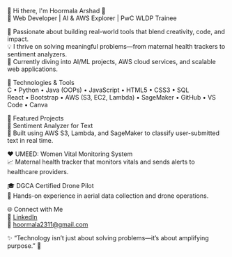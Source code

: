🌟 Hi there, I'm Hoormala Arshad 👋  
🚀 Web Developer | AI & AWS Explorer | PwC WLDP Trainee

🌱 Passionate about building real-world tools that blend creativity, code, and impact.  
💡 I thrive on solving meaningful problems—from maternal health trackers to sentiment analyzers.  
🔭 Currently diving into AI/ML projects, AWS cloud services, and scalable web applications.

🎯 Technologies & Tools  
C • Python • Java (OOPs) • JavaScript • HTML5 • CSS3 • SQL  
React • Bootstrap • AWS (S3, EC2, Lambda) • SageMaker • GitHub • VS Code • Canva

📂 Featured Projects  
🧠 Sentiment Analyzer for Text  
💬 Built using AWS S3, Lambda, and SageMaker to classify user-submitted text in real time.

❤️ UMEED: Women Vital Monitoring System  
📈 Maternal health tracker that monitors vitals and sends alerts to healthcare providers.

🎓 DGCA Certified Drone Pilot  
📡 Hands-on experience in aerial data collection and drone operations.

🌐 Connect with Me  
📎 [LinkedIn](https://www.linkedin.com/in/hoormala-arshad)  
📧 hoormala2311@gmail.com

✨ “Technology isn’t just about solving problems—it’s about amplifying purpose.” 🌈


